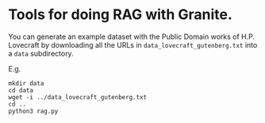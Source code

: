 # Tools for doing RAG with Granite.

You can generate an example dataset with the Public Domain works of H.P. Lovecraft by downloading all the URLs in `data_lovecraft_gutenberg.txt` into a `data` subdirectory.

E.g.

```
mkdir data
cd data
wget -i ../data_lovecraft_gutenberg.txt
cd ..
python3 rag.py
```